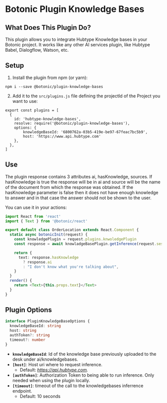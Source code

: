 # Botonic Plugin Knowledge Bases

## What Does This Plugin Do?

This plugin allows you to integrate Hubtype Knowledge bases in your Botonic project. It works like any other AI services plugin, like Hubtype Babel, Dialogflow, Watson, etc.

## Setup

1. Install the plugin from npm (or yarn):

```
npm i --save @botonic/plugin-knowledge-bases
```

2. Add it to the `src/plugins.js` file defining the projectId of the Project you want to use:

```
export const plugins = [
  {
    id: 'hubtype-knowledge-bases',
    resolve: require('@botonic/plugin-knowledge-bases'),
    options: {
        knowledgeBaseId: '6800762a-03b5-419e-be97-67feac7bc5b9',
        host: 'https://www.api.hubtype.com'
    },
  },
]
```

## Use

The plugin response contains 3 attributes ai, hasKnowledge, sources. If hasKnowledge is true the response will be in ai and source will be the name of the document from which the response was obtained. If the hasKnowledge parameter is false then it does not have enough knowledge to answer and in that case the answer should not be shown to the user.

You can use it in your actions:

```typescript
import React from 'react'
import { Text } from '@botonic/react'

export default class OrderLocation extends React.Component {
  static async botonicInit(request) {
    const knowledgePlugin = request.plugins.knwoledgePlugin
    const response = await knowladgeBasePlugin.getInference(request.session)

    return {
      text: response.hasKnowledge
        ? response.ai
        : "I don't know what you're talking about",
    }
  }
  render() {
    return <Text>{this.props.text}</Text>
  }
}
```

## Plugin Options

```typescript
interface PluginKnowledgeBaseOptions {
  knowledgeBaseId: string
  host: string
  authToken?: string
  timeout?: number
}
```

- **`knowledgeBaseId`**: Id of the knowledge base previously uploaded to the desk under ai/knowledgebases.
- **`[host]`**: Host uri where to request inference.
  - Default: *https://api.hubtype.com.*
- **`[authToken]`**: Authorization Token to being able to run inference. Only needed when using the plugin locally.
- **`[timeout]`**: timeout of the call to the knowledgebases inferrence endpoint.
  - Default: 10 seconds
